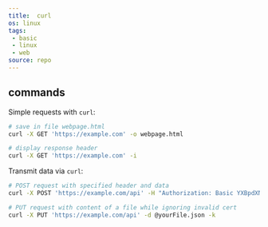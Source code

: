 ```yaml
---
title:  curl
os: linux
tags:
 - basic
 - linux
 - web
source: repo
---
```


## commands

Simple requests with `curl`:

```bash
# save in file webpage.html
curl -X GET 'https://example.com' -o webpage.html

# display response header
curl -X GET 'https://example.com' -i
```

Transmit data via `curl`:

```bash
# POST request with specified header and data 
curl -X POST 'https://example.com/api' -H "Authorization: Basic YXBpdXNlcjphcGlzZWN1cmVwYXNzd29yZA==" -d "token=somerndTOKENid"

# PUT request with content of a file while ignoring invalid cert
curl -X PUT 'https://example.com/api' -d @yourFile.json -k 
```